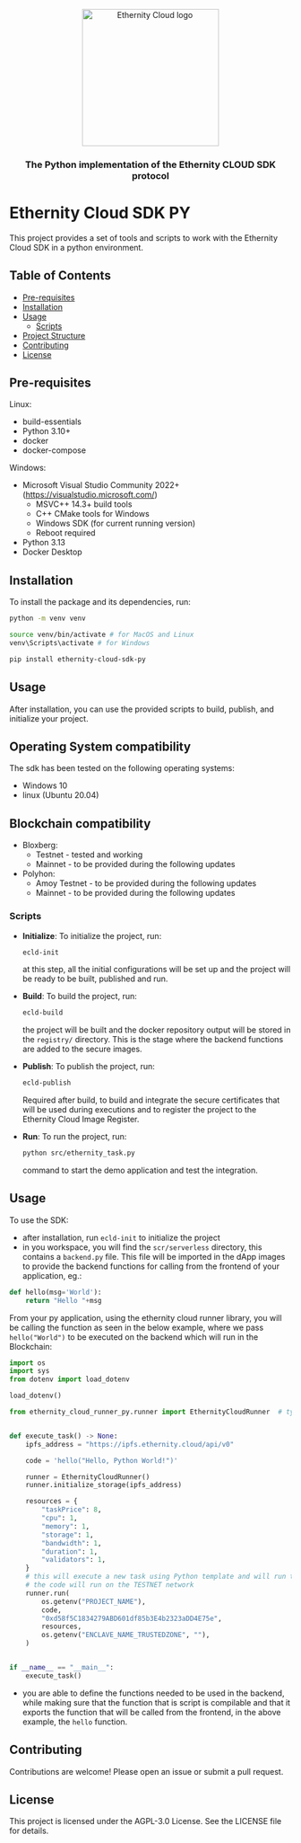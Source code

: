 
<p align="center">
  <a href="https://ethernity.cloud" title="Ethernity Cloud">
    <img src="https://ethernity.cloud/images/dark_gradient_logo.svg" alt="Ethernity Cloud logo" width="244" />
  </a>
</p>

<h3 align="center">The Python implementation of the Ethernity CLOUD SDK protocol</h3>

# Ethernity Cloud SDK PY

This project provides a set of tools and scripts to work with the Ethernity Cloud SDK in a python environment.

## Table of Contents

- [Pre-requisites](#pre-requisites)
- [Installation](#installation)
- [Usage](#usage)
  - [Scripts](#scripts)
- [Project Structure](#project-structure)
- [Contributing](#contributing)
- [License](#license)

## Pre-requisites
Linux:
- build-essentials
- Python 3.10+
- docker 
- docker-compose

Windows:
- Microsoft Visual Studio Community 2022+ (https://visualstudio.microsoft.com/)
  - MSVC++ 14.3+ build tools
  - C++ CMake tools for Windows
  - Windows SDK (for current running version)
  - Reboot required
- Python 3.13
- Docker Desktop

## Installation

To install the package and its dependencies, run:

```sh
python -m venv venv

source venv/bin/activate # for MacOS and Linux
venv\Scripts\activate # for Windows

pip install ethernity-cloud-sdk-py
```

## Usage

After installation, you can use the provided scripts to build, publish, and initialize your project.

## Operating System compatibility
The sdk has been tested on the following operating systems:
- Windows 10
- linux (Ubuntu 20.04)

## Blockchain compatibility
- Bloxberg:
    - Testnet - tested and working
    - Mainnet - to be provided during the following updates
- Polyhon:
    - Amoy Testnet - to be provided during the following updates
    - Mainnet - to be provided during the following updates

### Scripts

- **Initialize**: To initialize the project, run:
  ```sh
  ecld-init
  ```
  at this step, all the initial configurations will be set up and the project will be ready to be built, published and run.

- **Build**: To build the project, run:
  ```sh
  ecld-build
  ```
    the project will be built and the docker repository output will be stored in the `registry/` directory. This is the stage where the backend functions are added to the secure images.

- **Publish**: To publish the project, run:
  ```sh
  ecld-publish
  ```
  Required after build, to build and integrate the secure certificates that will be used during executions and to register the project to the Ethernity Cloud Image Register.

- **Run**: To run the project, run:
  ```sh
  python src/ethernity_task.py
  ```
  command to start the demo application and test the integration.

## Usage

To use the SDK:
- after installation, run `ecld-init` to initialize the project
- in you workspace, you will find the `scr/serverless` directory, this contains a `backend.py` file. This file will be imported in the dApp images to provide the backend functions for calling from the frontend of your application, eg.:
```py
def hello(msg='World'):
    return "Hello "+msg
```
From your py application, using the ethernity cloud runner library, you will be calling the function as seen in the below example, where we pass `hello("World")` to be executed on the backend which will run in the Blockchain:
```py
import os
import sys
from dotenv import load_dotenv

load_dotenv()

from ethernity_cloud_runner_py.runner import EthernityCloudRunner  # type: ignore


def execute_task() -> None:
    ipfs_address = "https://ipfs.ethernity.cloud/api/v0"

    code = 'hello("Hello, Python World!")'

    runner = EthernityCloudRunner()
    runner.initialize_storage(ipfs_address)

    resources = {
        "taskPrice": 8,
        "cpu": 1,
        "memory": 1,
        "storage": 1,
        "bandwidth": 1,
        "duration": 1,
        "validators": 1,
    }
    # this will execute a new task using Python template and will run the code provided above
    # the code will run on the TESTNET network
    runner.run(
        os.getenv("PROJECT_NAME"),
        code,
        "0xd58f5C1834279ABD601df85b3E4b2323aDD4E75e",
        resources,
        os.getenv("ENCLAVE_NAME_TRUSTEDZONE", ""),
    )


if __name__ == "__main__":
    execute_task()

```
- you are able to define the functions needed to be used in the backend, while making sure that the function that is script is compilable and that it exports the function that will be called from the frontend, in the above example, the `hello` function.

## Contributing

Contributions are welcome! Please open an issue or submit a pull request.

## License

This project is licensed under the AGPL-3.0 License. See the LICENSE file for details.
